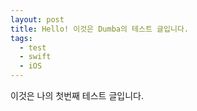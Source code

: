 ```yaml
---
layout: post
title: Hello! 이것은 Dumba의 테스트 글입니다.
tags:
  - test
  - swift
  - iOS
---
```


이것은 나의 첫번째 테스트 글입니다.